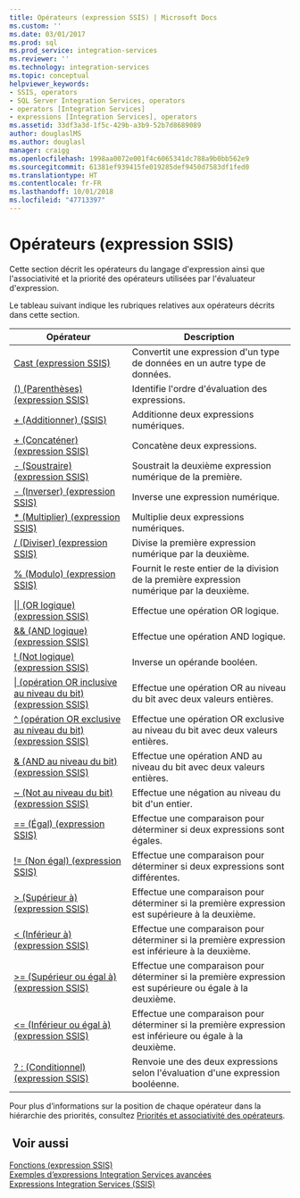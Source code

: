 ```yaml
---
title: Opérateurs (expression SSIS) | Microsoft Docs
ms.custom: ''
ms.date: 03/01/2017
ms.prod: sql
ms.prod_service: integration-services
ms.reviewer: ''
ms.technology: integration-services
ms.topic: conceptual
helpviewer_keywords:
- SSIS, operators
- SQL Server Integration Services, operators
- operators [Integration Services]
- expressions [Integration Services], operators
ms.assetid: 33df3a3d-1f5c-429b-a3b9-52b7d8689089
author: douglaslMS
ms.author: douglasl
manager: craigg
ms.openlocfilehash: 1998aa0072e001f4c6065341dc788a9b0bb562e9
ms.sourcegitcommit: 61381ef939415fe019285def9450d7583df1fed0
ms.translationtype: HT
ms.contentlocale: fr-FR
ms.lasthandoff: 10/01/2018
ms.locfileid: "47713397"
---
```

# <a name="operators-ssis-expression"></a>Opérateurs (expression SSIS)
  Cette section décrit les opérateurs du langage d'expression ainsi que l'associativité et la priorité des opérateurs utilisées par l'évaluateur d'expression.  
  
 Le tableau suivant indique les rubriques relatives aux opérateurs décrits dans cette section.  
  
|Opérateur|Description|  
|--------------|-----------------|  
|[Cast &#40;expression SSIS&#41;](../../integration-services/expressions/cast-ssis-expression.md)|Convertit une expression d'un type de données en un autre type de données.|  
|[&#40;&#41; &#40;Parenthèses&#41; &#40;expression SSIS&#41;](../../integration-services/expressions/parentheses-ssis-expression.md)|Identifie l'ordre d'évaluation des expressions.|  
|[+ &#40;Additionner&#41; &#40;SSIS&#41;](../../integration-services/expressions/add-ssis.md)|Additionne deux expressions numériques.|  
|[+ &#40;Concaténer&#41; &#40;expression SSIS&#41;](../../integration-services/expressions/concatenate-ssis-expression.md)|Concatène deux expressions.|  
|[- &#40;Soustraire&#41; &#40;expression SSIS&#41;](../../integration-services/expressions/subtract-ssis-expression.md)|Soustrait la deuxième expression numérique de la première.|  
|[- &#40;Inverser&#41; &#40;expression SSIS&#41;](../../integration-services/expressions/negate-ssis-expression.md)|Inverse une expression numérique.|  
|[&#42; &#40;Multiplier&#41; &#40;expression SSIS&#41;](../../integration-services/expressions/multiply-ssis-expression.md)|Multiplie deux expressions numériques.|  
|[/ (Diviser) &#40;expression SSIS&#41;](../../integration-services/expressions/divide-ssis-expression.md)|Divise la première expression numérique par la deuxième.|  
|[% &#40;Modulo&#41; &#40;expression SSIS&#41;](../../integration-services/expressions/modulo-ssis-expression.md)|Fournit le reste entier de la division de la première expression numérique par la deuxième.|  
|[&#124;&#124; &#40;OR logique&#41; &#40;expression SSIS&#41;](../../integration-services/expressions/logical-or-ssis-expression.md)|Effectue une opération OR logique.|  
|[&& &#40;AND logique&#41; &#40;expression SSIS&#41;](../../integration-services/expressions/logical-and-ssis-expression.md)|Effectue une opération AND logique.|  
|[\! &#40;Not logique&#41; &#40;expression SSIS&#41;](../../integration-services/expressions/logical-not-ssis-expression.md)|Inverse un opérande booléen.|  
|[&#124; &#40;opération OR inclusive au niveau du bit&#41; &#40;expression SSIS&#41;](../../integration-services/expressions/bitwise-inclusive-or-ssis-expression.md)|Effectue une opération OR au niveau du bit avec deux valeurs entières.|  
|[^ &#40;opération OR exclusive au niveau du bit&#41; &#40;expression SSIS&#41;](../../integration-services/expressions/bitwise-exclusive-or-ssis-expression.md)|Effectue une opération OR exclusive au niveau du bit avec deux valeurs entières.|  
|[& &#40;AND au niveau du bit&#41; &#40;expression SSIS&#41;](../../integration-services/expressions/bitwise-and-ssis-expression.md)|Effectue une opération AND au niveau du bit avec deux valeurs entières.|  
|[~ &#40;Not au niveau du bit&#41; &#40;expression SSIS&#41;](../../integration-services/expressions/bitwise-not-ssis-expression.md)|Effectue une négation au niveau du bit d'un entier.|  
|[== &#40;Égal&#41; &#40;expression SSIS&#41;](../../integration-services/expressions/equal-ssis-expression.md)|Effectue une comparaison pour déterminer si deux expressions sont égales.|  
|[\!= &#40;Non égal&#41; &#40;expression SSIS&#41;](../../integration-services/expressions/unequal-ssis-expression.md)|Effectue une comparaison pour déterminer si deux expressions sont différentes.|  
|[&#62; &#40;Supérieur à&#41; &#40;expression SSIS&#41;](../../integration-services/expressions/greater-than-ssis-expression.md)|Effectue une comparaison pour déterminer si la première expression est supérieure à la deuxième.|  
|[&#60; &#40;Inférieur à&#41; &#40;expression SSIS&#41;](../../integration-services/expressions/less-than-ssis-expression.md)|Effectue une comparaison pour déterminer si la première expression est inférieure à la deuxième.|  
|[&#62;= &#40;Supérieur ou égal à&#41; &#40;expression SSIS&#41;](../../integration-services/expressions/greater-than-or-equal-to-ssis-expression.md)|Effectue une comparaison pour déterminer si la première expression est supérieure ou égale à la deuxième.|  
|[&#60;= &#40;Inférieur ou égal à&#41; &#40;expression SSIS&#41;](../../integration-services/expressions/less-than-or-equal-to-ssis-expression.md)|Effectue une comparaison pour déterminer si la première expression est inférieure ou égale à la deuxième.|  
|[? : &#40;Conditionnel&#41; &#40;expression SSIS&#41;](../../integration-services/expressions/conditional-ssis-expression.md)|Renvoie une des deux expressions selon l'évaluation d'une expression booléenne.|  
  
 Pour plus d’informations sur la position de chaque opérateur dans la hiérarchie des priorités, consultez [Priorités et associativité des opérateurs](../../integration-services/expressions/operator-precedence-and-associativity.md).  
  
## <a name="see-also"></a> Voir aussi  
 [Fonctions &#40;expression SSIS&#41;](../../integration-services/expressions/functions-ssis-expression.md)   
 [Exemples d’expressions Integration Services avancées](../../integration-services/expressions/examples-of-advanced-integration-services-expressions.md)   
 [Expressions Integration Services &#40;SSIS&#41;](../../integration-services/expressions/integration-services-ssis-expressions.md)  
  
  
